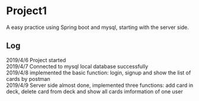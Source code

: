 # Project1
A easy practice using Spring boot and mysql, starting with the server side.<br>

## Log
2019/4/6 Project started<br>
2019/4/7 Connected to mysql local database successfully<br>
2019/4/8 implemented the basic function: login, signup and show the list of cards by postman<br>
2019/4/9 Server side almost done, implemented three functions: add card in deck, delete card from deck and show all cards imformation of one user<br>

